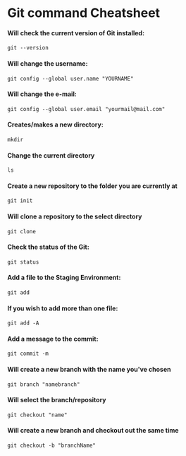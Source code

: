 # Git command Cheatsheet


#### Will check the current version of Git installed:
```
git --version
```

#### Will change the username:
```
git config --global user.name "YOURNAME" 
````

#### Will change the e-mail:
````
git config --global user.email "yourmail@mail.com"
````

#### Creates/makes a new directory:
````
mkdir
`````
#### Change the current directory
````
ls
````

#### Create a new repository to the folder you are currently at
````
git init
````

#### Will clone a repository to the select directory
````
git clone
````

#### Check the status of the Git:
````
git status
`````

#### Add a file to the Staging Environment:
````
git add
````

#### If you wish to add more than one file:
`````
git add -A
``````

#### Add a message to the commit:
````
git commit -m
`````

#### Will create a new branch with the name you've chosen
````
git branch "namebranch"
````
#### Will select the branch/repository
````
git checkout "name"
````

#### Will create a new branch and checkout out the same time
````
git checkout -b "branchName"
````










